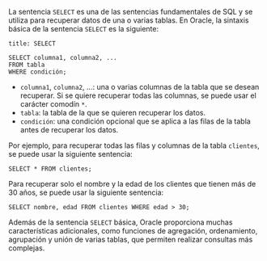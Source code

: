 La sentencia `SELECT` es una de las sentencias fundamentales de SQL y se utiliza para recuperar datos de una o varias tablas. En Oracle, la sintaxis básica de la sentencia `SELECT` es la siguiente:

```ad-important
title: SELECT
```
```
SELECT columna1, columna2, ...
FROM tabla
WHERE condición;
```

-   `columna1`, `columna2`, ...: una o varias columnas de la tabla que se desean recuperar. Si se quiere recuperar todas las columnas, se puede usar el carácter comodín `*`.
-   `tabla`: la tabla de la que se quieren recuperar los datos.
-   `condición`: una condición opcional que se aplica a las filas de la tabla antes de recuperar los datos.

Por ejemplo, para recuperar todas las filas y columnas de la tabla `clientes`, se puede usar la siguiente sentencia:

```
SELECT * FROM clientes;
```

Para recuperar solo el nombre y la edad de los clientes que tienen más de 30 años, se puede usar la siguiente sentencia:

```
SELECT nombre, edad FROM clientes WHERE edad > 30;
```

Además de la sentencia `SELECT` básica, Oracle proporciona muchas características adicionales, como funciones de agregación, ordenamiento, agrupación y unión de varias tablas, que permiten realizar consultas más complejas.